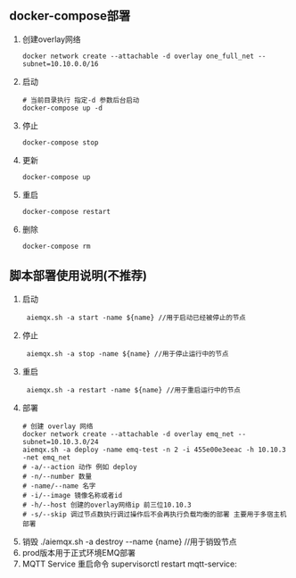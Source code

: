 ## docker-compose部署
1. 创建overlay网络
   ```
   docker network create --attachable -d overlay one_full_net --subnet=10.10.0.0/16
   ```
2. 启动
   ```
   # 当前目录执行 指定-d 参数后台启动
   docker-compose up -d
   ```
3. 停止
   ```
   docker-compose stop
   ```
4. 更新
   ```
   docker-compose up
   ```
5. 重启
   ```
   docker-compose restart
   ```
6. 删除
   ```
   docker-compose rm
   ```

## 脚本部署使用说明(不推荐)
1. 启动
   ```
    aiemqx.sh -a start -name ${name} //用于启动已经被停止的节点
   ```
2. 停止
   ```
    aiemqx.sh -a stop -name ${name} //用于停止运行中的节点
   ```
3. 重启
   ```
    aiemqx.sh -a restart -name ${name} //用于重启运行中的节点
   ```
4. 部署
   ```
   # 创建 overlay 网络
   docker network create --attachable -d overlay emq_net --subnet=10.10.3.0/24
   aiemqx.sh -a deploy -name emq-test -n 2 -i 455e00e3eeac -h 10.10.3 -net emq_net
   # -a/--action 动作 例如 deploy
   # -n/--number 数量
   # -name/--name 名字
   # -i/--image 镜像名称或者id
   # -h/--host 创建的overlay网络ip 前三位10.10.3
   # -s/--skip 调过节点数执行调过操作后不会再执行负载均衡的部署 主要用于多宿主机部署 
   ```
5. 销毁
   ./aiemqx.sh -a destroy --name {name} //用于销毁节点
6. prod版本用于正式环境EMQ部署
7. MQTT Service 重启命令 supervisorctl restart mqtt-service: